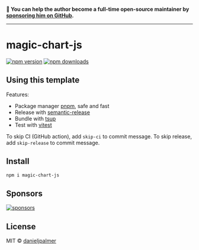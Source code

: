 **💛 You can help the author become a full-time open-source maintainer by [sponsoring him on GitHub](https://github.com/sponsors/danieljpalmer).**

---

# magic-chart-js

[![npm version](https://badgen.net/npm/v/magic-chart-js)](https://npm.im/magic-chart-js) [![npm downloads](https://badgen.net/npm/dm/magic-chart-js)](https://npm.im/magic-chart-js)

## Using this template

Features:

- Package manager [pnpm](https://pnpm.js.org/), safe and fast
- Release with [semantic-release](https://npm.im/semantic-release)
- Bundle with [tsup](https://github.com/egoist/tsup)
- Test with [vitest](https://vitest.dev)

To skip CI (GitHub action), add `skip-ci` to commit message. To skip release, add `skip-release` to commit message.

## Install

```bash
npm i magic-chart-js
```

## Sponsors

[![sponsors](https://sponsors-images.danieljpalmer.dev/sponsors.svg)](https://github.com/sponsors/danieljpalmer)

## License

MIT &copy; [danieljpalmer](https://github.com/sponsors/danieljpalmer)
